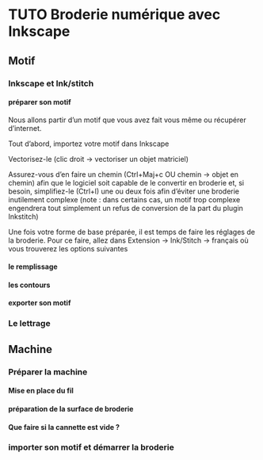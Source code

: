 # TUTO Broderie numérique avec Inkscape
## Motif
### Inkscape et Ink/stitch
#### préparer son motif
Nous allons partir d’un motif que vous avez fait vous même ou récupérer d’internet.

Tout d’abord, importez votre motif dans Inkscape

Vectorisez-le (clic droit → vectoriser un objet matriciel)

Assurez-vous d’en faire un chemin (Ctrl+Maj+c OU chemin → objet en chemin) afin que le logiciel soit capable de le convertir en  broderie et, si besoin, simplifiez-le (Ctrl+l) une ou deux fois afin d’éviter une broderie inutilement complexe (note : dans certains cas, un motif trop complexe engendrera tout simplement un refus de conversion de la part du plugin Inkstitch)

Une fois votre forme de base préparée, il est temps de faire les réglages de la broderie.
Pour ce faire, allez dans Extension → Ink/Stitch → français où vous trouverez les options suivantes
#### le remplissage
#### les contours
#### exporter son motif
### Le lettrage
## Machine
### Préparer la machine
#### Mise en place du fil
#### préparation de la surface de broderie
#### Que faire si la cannette est vide ?
### importer son motif et démarrer la broderie
